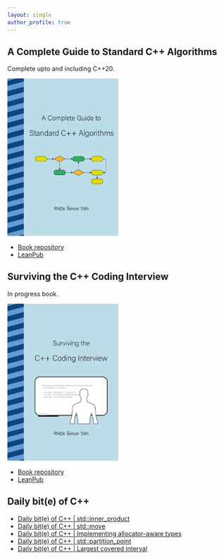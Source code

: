 ```yaml
---
layout: single
author_profile: true
---
```


## A Complete Guide to Standard C++ Algorithms

Complete upto and including C++20.

[<img src="assets/images/book_algorithms_cover.png" width="50%">](https://leanpub.com/cpp-algorithms-guide)

- [Book repository](https://github.com/HappyCerberus/book-cpp-algorithms)
- [LeanPub](https://leanpub.com/cpp-algorithms-guide)

## Surviving the C++ Coding Interview

In progress book.

[<img src="assets/images/book_coding_interview_cover.png" width="50%">](https://leanpub.com/cpp-coding-interview)

- [Book repository](https://leanpub.com/cpp-coding-interview)
- [LeanPub](https://leanpub.com/cpp-coding-interview)

## Daily bit(e) of C++

<ul>
<!-- SUBSTACK:START --><li><a href="https://simontoth.substack.com/p/daily-bite-of-c-stdinner_product">Daily bit&lpar;e&rpar; of C++ | std::inner_product</a></li><li><a href="https://simontoth.substack.com/p/daily-bite-of-c-stdmove">Daily bit&lpar;e&rpar; of C++ | std::move</a></li><li><a href="https://simontoth.substack.com/p/daily-bite-of-c-implementing-allocator">Daily bit&lpar;e&rpar; of C++ | Implementing allocator-aware types</a></li><li><a href="https://simontoth.substack.com/p/daily-bite-of-c-stdpartition_point">Daily bit&lpar;e&rpar; of C++ | std::partition_point</a></li><li><a href="https://simontoth.substack.com/p/daily-bite-of-c-largest-covered-interval">Daily bit&lpar;e&rpar; of C++ | Largest covered interval</a></li><!-- SUBSTACK:END -->
</ul>